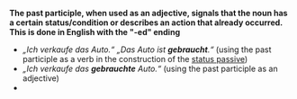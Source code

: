 **The past participle, when used as an adjective, signals that the noun has a certain status/condition or describes an action that already occurred. This is done in English with the "-ed" ending**
- _„Ich verkaufe das Auto.“ „Das Auto ist **gebraucht**.“_ (using the past participle as a verb in the construction of the [status passive](https://easy-deutsch.com/german-verbs/passive-voice/zustandspassiv/ "Deutsche Grammatik: 4.12.2 Zustandspassiv"))
- _„Ich verkaufe das **gebrauchte** Auto.“_ (using the past participle as an adjective)
- 